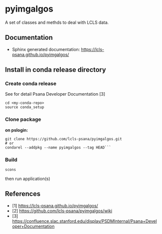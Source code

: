 # pyimgalgos
A set of classes and methds to deal with LCLS data.

## Documentation
- Sphinx generated documentation: https://lcls-psana.github.io/pyimgalgos/
<!--- - GitHub Pages: https://github.com/lcls-psana/pyimgalgos/wiki --->

## Install in conda release directory

### Create conda release
See for detail Psana Developer Documentation [3] 
```
cd <my-conda-repo>
source conda_setup
```

### Clone package
**on pslogin:**
```
git clone https://github.com/lcls-psana/pyimgalgos.git
# or 
condarel --addpkg --name pyimgalgos --tag HEAD```
```

### Build 
```
scons
```
then run application(s)

## References
- [1] https://lcls-psana.github.io/pyimgalgos/
- [2] https://github.com/lcls-psana/pyimgalgos/wiki
- [3] https://confluence.slac.stanford.edu/display/PSDMInternal/Psana+Developer+Documentation

